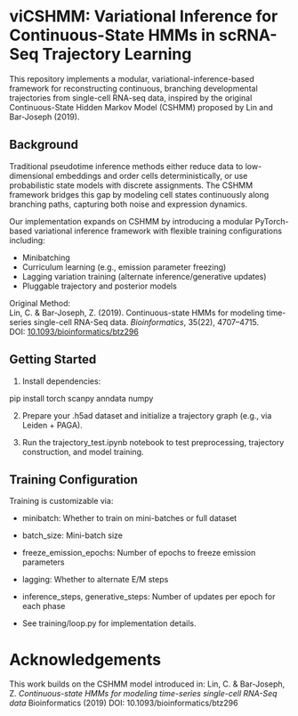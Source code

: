 # viCSHMM: Variational Inference for Continuous-State HMMs in scRNA-Seq Trajectory Learning

This repository implements a modular, variational-inference-based framework for reconstructing continuous, branching developmental trajectories from single-cell RNA-seq data, inspired by the original Continuous-State Hidden Markov Model (CSHMM) proposed by Lin and Bar-Joseph (2019).

## Background

Traditional pseudotime inference methods either reduce data to low-dimensional embeddings and order cells deterministically, or use probabilistic state models with discrete assignments. The CSHMM framework bridges this gap by modeling cell states continuously along branching paths, capturing both noise and expression dynamics.

Our implementation expands on CSHMM by introducing a modular PyTorch-based variational inference framework with flexible training configurations including:

- Minibatching
- Curriculum learning (e.g., emission parameter freezing)
- Lagging variation training (alternate inference/generative updates)
- Pluggable trajectory and posterior models

Original Method:  
Lin, C. & Bar-Joseph, Z. (2019). Continuous-state HMMs for modeling time-series single-cell RNA-Seq data. *Bioinformatics*, 35(22), 4707–4715.  
DOI: [10.1093/bioinformatics/btz296](https://doi.org/10.1093/bioinformatics/btz296)

## Getting Started

1. Install dependencies:

pip install torch scanpy anndata numpy

2. Prepare your .h5ad dataset and initialize a trajectory graph 
(e.g., via Leiden + PAGA).

3. Run the trajectory_test.ipynb notebook to test preprocessing, trajectory construction, and model training.

## Training Configuration
Training is customizable via:

 - minibatch: Whether to train on mini-batches or full dataset

 - batch_size: Mini-batch size

 - freeze_emission_epochs: Number of epochs to freeze emission parameters

 - lagging: Whether to alternate E/M steps

 - inference_steps, generative_steps: Number of updates per epoch for each phase

 - See training/loop.py for implementation details.

# Acknowledgements
This work builds on the CSHMM model introduced in:
Lin, C. & Bar-Joseph, Z.
_Continuous-state HMMs for modeling time-series single-cell RNA-Seq data_
Bioinformatics (2019)
DOI: 10.1093/bioinformatics/btz296
